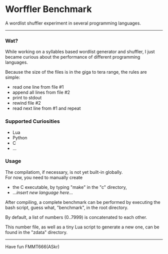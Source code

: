 
Worffler Benchmark
==================

A wordlist shuffler experiment in several programming languages.  

---

### Wat?

While working on a syllables based wordlist generator and shuffler,
I just became curious about the performance of different programming languages.

Because the size of the files is in the giga to tera range, the rules are simple:

  - read one line from file #1
  - append all lines from file #2
  - print to stdout
  - rewind file #2
  - read next line from #1 and repeat
 
 
### Supported Curiosities

 - Lua
 - Python
 - C
 - ...

 
### Usage

 The compilatiom, if necessary, is not yet built-in globally.  
 For now, you need to manually create
 
 - the C executable, by typing "make" in the "c" directory,
 - ...*insert new language here*...
 
 After compiling, a complete benchmark can be performed by executing the
 bash script, guess what, "benchmark", in the root directory.

 By default, a list of numbers (0..7999) is concatenated to each other.
 
 This number file, as well as a tiny Lua script to generate a new one,
 can be found in the "zdata" directory.


---
Have fun
FMMT666(ASkr)
